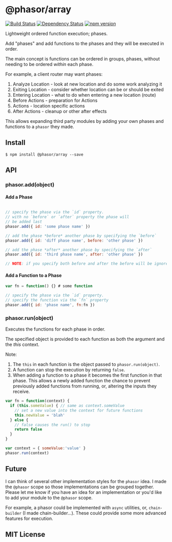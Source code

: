 # @phasor/array
[![Build Status](https://travis-ci.org/elidoran/node-phasor-array.svg?branch=master)](https://travis-ci.org/elidoran/node-phasor-array)
[![Dependency Status](https://gemnasium.com/elidoran/node-phasor-array.png)](https://gemnasium.com/elidoran/node-phasor-array)
[![npm version](https://badge.fury.io/js/%40phasor%2Farray.svg)](http://badge.fury.io/js/%40phasor%2Farray)

Lightweight ordered function execution; phases.

Add "phases" and add functions to the phases and they will be executed in order.

The main concept is functions can be ordered in groups, phases, without needing to be ordered *within* each phase.

For example, a client router may want phases:

1. Analyze Location - look at new location and do some work analyzing it
2. Exiting Location - consider whether location can be or should be exited
3. Entering Location - what to do when entering a new location (route)
4. Before Actions - preparation for Actions
5. Actions - location specific actions
6. After Actions - cleanup or other after effects

This allows expanding third party modules by adding your own phases and functions to a `phasor` they made.

## Install

    $ npm install @phasor/array --save


## API

### phasor.add(object)

#### Add a Phase

```javascript

// specify the phase via the `id` property.
// with no `before` or `after` property the phase will
// be added last
phasor.add({ id: 'some phase name' })

// add the phase *before* another phase by specifying the `before`
phasor.add({ id: 'diff phase name', before: 'other phase' })

// add the phase *after* another phase by specifying the `after`
phasor.add({ id: 'third phase name', after: 'other phase' })

// NOTE: if you specify both before and after the before will be ignored
```

#### Add a Function to a Phase

```javascript
var fn = function() {} # some function

// specify the phase via the `id` property.
// specify the function via the `fn` property
phasor.add({ id: 'phase name', fn:fn })
```


### phasor.run(object)

Executes the functions for each phase in order.

The specified object is provided to each function as both the argument and the *this* context.

Note:

1. The `this` in each function is the object passed to `phasor.run(object)`.
2. A function can stop the execution by returning `false`.
3. When adding a function to a phase it becomes the first function in that phase. This allows a newly added function the chance to prevent previously added functions from running, or, altering the inputs they receive.


```javascript
var fn = function(context) {
  if (this.someValue) { // same as context.someValue
    // set a new value into the context for future functions
    this.newValue = 'blah'
  } else {
    // false causes the run() to stop
    return false
  }
}

var context = { someValue:'value' }
phasor.run(context)
```


## Future

I can think of several other implementation styles for the `phasor` idea. I made the `@phasor` scope so those implementations can be grouped together. Please let me know if you have an idea for an implementation or you'd like to add your module to the `@phasor` scope.

For example, a phasor could be implemented with `async` utilities, or, `chain-builder` (I made chain-builder...). These could provide some more advanced features for execution.

## MIT License
